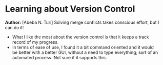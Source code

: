# Learning about Version Control
**Author:** [Abeba N. Turi]
Solving merge conflicts takes conscious effort, but I can do it!

- What I like the most about the version control is that it keeps a track record of my progress. 
- In terms of ease of use, I found it a bit command oriented and it would be better with a better GUI, without a need to type everything; sort of an automated process. Not sure if it supports this.